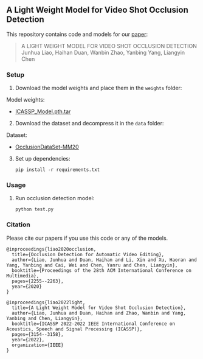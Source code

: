 ## A Light Weight Model for Video Shot Occlusion Detection

This repository contains code and models for our [paper](https://ieeexplore.ieee.org/abstract/document/9746742):

> A LIGHT WEIGHT MODEL FOR VIDEO SHOT OCCLUSION DETECTION  
> Junhua Liao, Haihan Duan, Wanbin Zhao, Yanbing Yang, Liangyin Chen


### Setup 

1) Download the model weights and place them in the `weights` folder:


Model weights:
- [ICASSP_Model.pth.tar](https://drive.google.com/file/d/1nJLdf1hqvx22LhD_uDOT5O0JeDmapSqN/view?usp=sharing)

2) Download the dataset and decompress it in the `data` folder:


Dataset:
- [OcclusionDataSet-MM20](https://junhua-liao.github.io/Occlusion-Detection/)

  
3) Set up dependencies: 

    ```shell
    pip install -r requirements.txt
    ```

### Usage 

1) Run occlusion detection model:

    ```shell
    python test.py
    ```

### Citation

Please cite our papers if you use this code or any of the models. 
```
@inproceedings{liao2020occlusion,
  title={Occlusion Detection for Automatic Video Editing},
  author={Liao, Junhua and Duan, Haihan and Li, Xin and Xu, Haoran and Yang, Yanbing and Cai, Wei and Chen, Yanru and Chen, Liangyin},
  booktitle={Proceedings of the 28th ACM International Conference on Multimedia},
  pages={2255--2263},
  year={2020}
}
```

```
@inproceedings{liao2022light,
  title={A Light Weight Model for Video Shot Occlusion Detection},
  author={Liao, Junhua and Duan, Haihan and Zhao, Wanbin and Yang, Yanbing and Chen, Liangyin},
  booktitle={ICASSP 2022-2022 IEEE International Conference on Acoustics, Speech and Signal Processing (ICASSP)},
  pages={3154--3158},
  year={2022},
  organization={IEEE}
}
```
